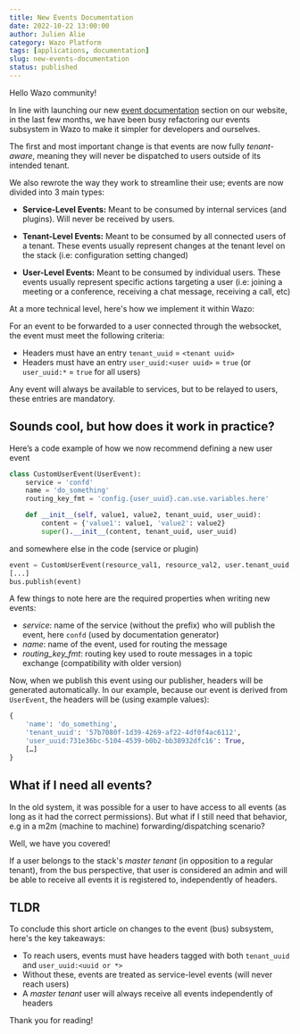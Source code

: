 ```yaml
---
title: New Events Documentation
date: 2022-10-22 13:00:00
author: Julien Alie
category: Wazo Platform
tags: [applications, documentation]
slug: new-events-documentation
status: published
---
```


Hello Wazo community!

In line with launching our new [event documentation](https://wazo-platform.org/documentation) section on our website, in the last few months,
we have been busy refactoring our events subsystem in Wazo to make it simpler for developers and ourselves.

The first and most important change is that events are now fully _tenant-aware_, meaning they will never be dispatched to users outside
of its intended tenant.

<!-- truncate -->

We also rewrote the way they work to streamline their use; events are now divided into 3 main types:

- **Service-Level Events:**
  Meant to be consumed by internal services (and plugins). Will never be received by users.

- **Tenant-Level Events:**
  Meant to be consumed by all connected users of a tenant.
  These events usually represent changes at the tenant level on the stack (i.e: configuration setting changed)

- **User-Level Events:**
  Meant to be consumed by individual users.
  These events usually represent specific actions targeting a user (i.e: joining a meeting or a conference,
  receiving a chat message, receiving a call, etc)

At a more technical level, here's how we implement it within Wazo:

For an event to be forwarded to a user connected through the websocket, the event must meet the following criteria:

- Headers must have an entry `tenant_uuid` = `<tenant uuid>`
- Headers must have an entry `user_uuid:<user uuid>` = `true` (or `user_uuid:*` = `true` for all users)

Any event will always be available to services, but to be relayed to users, these entries are mandatory.

## Sounds cool, but how does it work in practice?

Here’s a code example of how we now recommend defining a new user event

```py
class CustomUserEvent(UserEvent):
	service = 'confd'
	name = 'do_something'
	routing_key_fmt = 'config.{user_uuid}.can.use.variables.here'

	def __init__(self, value1, value2, tenant_uuid, user_uuid):
		content = {'value1': value1, 'value2': value2}
		super().__init__(content, tenant_uuid, user_uuid)
```

and somewhere else in the code (service or plugin)

```py
event = CustomUserEvent(resource_val1, resource_val2, user.tenant_uuid, user.uuid)
[...]
bus.publish(event)
```

A few things to note here are the required properties when writing new events:

- _service_: name of the service (without the prefix) who will publish the event, here `confd` (used by documentation generator)
- _name_: name of the event, used for routing the message
- _routing_key_fmt_: routing key used to route messages in a topic exchange (compatibility with older version)

Now, when we publish this event using our publisher, headers will be generated automatically.
In our example, because our event is derived from `UserEvent`, the headers will be (using example values):

```py
{
	'name': 'do_something',
	'tenant_uuid': '57b7080f-1d39-4269-af22-4df0f4ac6112',
	'user_uuid:731e36bc-5104-4539-b0b2-bb38932dfc16': True,
	[…]
}
```

## What if I need **all** events?

In the old system, it was possible for a user to have access to all events (as long as it had the correct permissions).
But what if I still need that behavior, e.g in a m2m (machine to machine) forwarding/dispatching scenario?

Well, we have you covered!

If a user belongs to the stack's _master tenant_ (in opposition to a regular tenant), from the bus perspective, that user
is considered an admin and will be able to receive all events it is registered to, independently of headers.

## TLDR

To conclude this short article on changes to the event (bus) subsystem, here's the key takeaways:

- To reach users, events must have headers tagged with both `tenant_uuid` and `user_uuid:<uuid or *>`
- Without these, events are treated as service-level events (will never reach users)
- A _master tenant_ user will always receive all events independently of headers

Thank you for reading!

